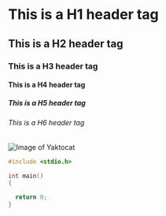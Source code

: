 # This is a H1 header tag
## This is a H2 header tag
### This is a H3 header tag
#### This is a H4 header tag
##### This is a H5 header tag
###### This is a H6 header tag


![Image of Yaktocat](https://octodex.github.com/images/yaktocat.png)

```c
#include <stdio.h>

int main()
{

  return 0;
}
```
